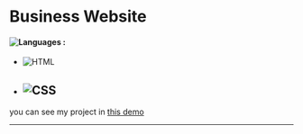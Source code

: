 # Business Website

#### ![Languages](https://img.shields.io/github/languages/count/zeynab-jalalian/landing-page-movie) :
 - ![HTML](https://img.shields.io/badge/html-orange)
 - ![CSS](https://img.shields.io/badge/css-blue)
   ---
 you can see my project in [this demo]()
  ___
